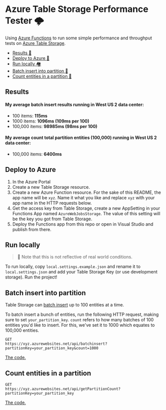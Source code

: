 # Azure Table Storage Performance Tester :cloud_with_lightning:

Using [Azure Functions](https://docs.microsoft.com/en-us/azure/azure-functions/) to run some simple performance and throughput tests on [Azure Table Storage](https://docs.microsoft.com/en-us/azure/cosmos-db/table-storage-how-to-use-dotnet).

- [Results :tada:](#results)
- [Deploy to Azure :runner:](#deploy-to-azure)
- [Run locally :houses:](#run-locally)
- [Batch insert into partition :incoming_envelope:](#batch-insert-into-partition)
- [Count entities in a partition :1234:](#count-entities-in-a-partition)

## Results

#### My average batch insert results running in West US 2 data center:

- 100 items: **115ms**
- 1000 items: **1096ms (109ms per 100)**
- 100,000 items: **98985ms (98ms per 100)**

#### My average count total partition entities (100,000) running in West US 2 data center:

- 100,000 items: **6400ms**

## Deploy to Azure

1. In the Azure Portal
2. Create a new Table Storage resource.
3. Create a new Azure Function resource. For the sake of this README, the app name will be `xyz`. Name it what you like and replace `xyz` with your app name in the HTTP requests below.
4. Get the access key from Table Storage, create a new AppSetting in your Functions App named `AzureWebJobsStorage`. The value of this setting will be the key you got from Table Storage.
5. Deploy the Functions app from this repo or open in Visual Studio and publish from there.

## Run locally

> :information_desk_person: Note that this is not reflective of real world conditions.

To run locally, copy `local.settings.example.json` and rename it to `local.settings.json` and add your Table Storage Key (or use development storage). Run the project!

## Batch insert into partition

Table Storage can [batch insert](https://docs.microsoft.com/en-us/azure/cosmos-db/table-storage-how-to-use-dotnet#insert-a-batch-of-entities) up to 100 entities at a time.

To batch insert a bunch of entities, run the following HTTP request, making sure to set `your_partition_key`. `count` refers to how many batches of 100 entities you'd like to insert. For this, we've set it to 1000 which equates to 100,000 entities.

```
GET
https://xyz.azurewebsites.net/api/batchinsert?partitionKey=your_partition_key&count=1000
```

[The code.](TableStoragePerformanceTester/TableStorage.cs#L41-L74)

## Count entities in a partition

```
GET
https://xyz.azurewebsites.net/api/getPartitionCount?partitionKey=your_partition_key
```

[The code.](TableStoragePerformanceTester/TableStorage.cs#L17-L39)
